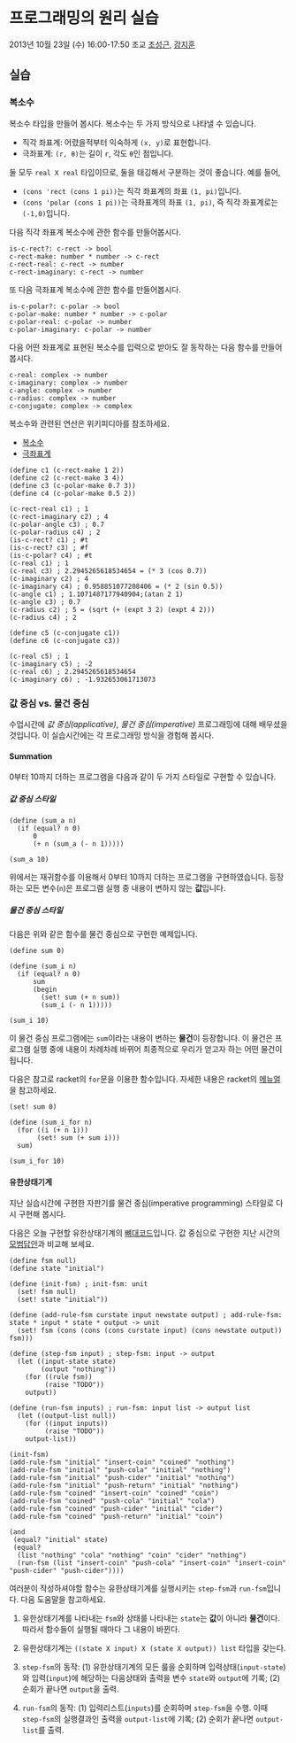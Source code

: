 # 프로그래밍의 원리 실습 #

2013년 10월 23일 (수) 16:00-17:50
조교 [조성근](http://ropas.snu.ac.kr/~skcho), [강지훈](http://ropas.snu.ac.kr/~jhkang)

## 실습 ##

### 복소수 ###

복소수 타입을 만들어 봅시다. 복소수는 두 가지 방식으로 나타낼 수
있습니다.

+ 직각 좌표계: 어렸을적부터 익숙하게 ```(x, y)```로 표현합니다.
+ 극좌표계: ```(r, θ)```는 길이 ```r```, 각도 ```θ```인 점입니다.

둘 모두 ```real X real``` 타입이므로, 둘을 태깅해서 구분하는 것이
좋습니다. 예를 들어,

+ ```(cons 'rect (cons 1 pi))```는 직각 좌표계의 좌표 ```(1,
  pi)```입니다.
+ ```(cons 'polar (cons 1 pi))```는 극좌표계의 좌표 ```(1, pi)```, 즉
  직각 좌표계로는 ```(-1,0)```입니다.

다음 직각 좌표계 복소수에 관한 함수를 만들어봅시다.
```racket
is-c-rect?: c-rect -> bool
c-rect-make: number * number -> c-rect
c-rect-real: c-rect -> number
c-rect-imaginary: c-rect -> number
```

또 다음 극좌표계 복소수에 관한 함수를 만들어봅시다.
```racket
is-c-polar?: c-polar -> bool
c-polar-make: number * number -> c-polar
c-polar-real: c-polar -> number
c-polar-imaginary: c-polar -> number
```

다음 어떤 좌표계로 표현된 복소수를 입력으로 받아도 잘 동작하는 다음
함수를 만들어봅시다.
```racket
c-real: complex -> number
c-imaginary: complex -> number
c-angle: complex -> number
c-radius: complex -> number
c-conjugate: complex -> complex
```

복소수와 관련된 연산은 위키피디아를 참조하세요.

+ [복소수](http://ko.wikipedia.org/wiki/%EB%B3%B5%EC%86%8C%EC%88%98)
+ [극좌표계](http://ko.wikipedia.org/wiki/%EA%B7%B9%EC%A2%8C%ED%91%9C%EA%B3%84)

```racket
(define c1 (c-rect-make 1 2))
(define c2 (c-rect-make 3 4))
(define c3 (c-polar-make 0.7 3))
(define c4 (c-polar-make 0.5 2))

(c-rect-real c1) ; 1
(c-rect-imaginary c2) ; 4
(c-polar-angle c3) ; 0.7
(c-polar-radius c4) ; 2
(is-c-rect? c1) ; #t
(is-c-rect? c3) ; #f
(is-c-polar? c4) ; #t
(c-real c1) ; 1
(c-real c3) ; 2.2945265618534654 = (* 3 (cos 0.7))
(c-imaginary c2) ; 4
(c-imaginary c4) ; 0.958851077208406 = (* 2 (sin 0.5))
(c-angle c1) ; 1.1071487177940904;(atan 2 1)
(c-angle c3) ; 0.7
(c-radius c2) ; 5 = (sqrt (+ (expt 3 2) (expt 4 2)))
(c-radius c4) ; 2

(define c5 (c-conjugate c1))
(define c6 (c-conjugate c3))

(c-real c5) ; 1
(c-imaginary c5) ; -2
(c-real c6) ; 2.2945265618534654
(c-imaginary c6) ; -1.932653061713073
```

### 값 중심 vs. 물건 중심 ###

수업시간에 *값 중심(applicative)*, *물건 중심(imperative)* 프로그래밍에
대해 배우셨을 것입니다.  이 실습시간에는 각 프로그래밍 방식을 경험해
봅시다.

#### Summation ####

0부터 10까지 더하는 프로그램을 다음과 같이 두 가지 스타일로 구현할 수
있습니다.

##### 값 중심 스타일

```racket
(define (sum_a n)
  (if (equal? n 0)
      0
      (+ n (sum_a (- n 1)))))

(sum_a 10)
```

위에서는 재귀함수를 이용해서 0부터 10까지 더하는 프로그램을
구현하였습니다.  등장하는 모든 변수(`n`)은 프로그램 실행 중 내용이
변하지 않는 **값**입니다.  

##### 물건 중심 스타일

다음은 위와 같은 함수를 물건 중심으로 구현한 예제입니다.

```racket
(define sum 0)

(define (sum_i n)
  (if (equal? n 0)
      sum
      (begin 
        (set! sum (+ n sum))
        (sum_i (- n 1)))))

(sum_i 10)
```

이 물건 중심 프로그램에는 `sum`이라는 내용이 변하는 **물건**이
등장합니다.  이 물건은 프로그램 실행 중에 내용이 차례차례 바뀌어
최종적으로 우리가 얻고자 하는 어떤 물건이 됩니다.

다음은 참고로 racket의 `for`문을 이용한 함수입니다.  자세한 내용은
racket의 [메뉴얼](http://docs.racket-lang.org/reference/for.html)을
참고하세요.

```racket
(set! sum 0)

(define (sum_i_for n)
  (for ((i (+ n 1)))
       (set! sum (+ sum i)))
  sum)

(sum_i_for 10)
```

#### 유한상태기계 ####

지난 실습시간에 구현한 자판기를 물건 중심(imperative programming)
스타일로 다시 구현해 봅시다.

다음은 오늘 구현할 유한상태기계의
[뼈대코드](https://github.com/lunaticas/pp-material/blob/master/20131023/fsm_imp.rkt)입니다.
값 중심으로 구현한 지난 시간의
[모범답안](https://github.com/lunaticas/pp-material/blob/master/20131023/fsm.rkt)과
비교해 보세요.

```racket
(define fsm null)
(define state "initial")

(define (init-fsm) ; init-fsm: unit
  (set! fsm null)
  (set! state "initial"))

(define (add-rule-fsm curstate input newstate output) ; add-rule-fsm: state * input * state * output -> unit
  (set! fsm (cons (cons (cons curstate input) (cons newstate output)) fsm)))

(define (step-fsm input) ; step-fsm: input -> output
  (let ((input-state state)
        (output "nothing"))
    (for ((rule fsm))
         (raise "TODO"))
    output))

(define (run-fsm inputs) ; run-fsm: input list -> output list
  (let ((output-list null))
    (for ((input inputs))
         (raise "TODO"))
    output-list))

(init-fsm)
(add-rule-fsm "initial" "insert-coin" "coined" "nothing")
(add-rule-fsm "initial" "push-cola" "initial" "nothing")
(add-rule-fsm "initial" "push-cider" "initial" "nothing")
(add-rule-fsm "initial" "push-return" "initial" "nothing")
(add-rule-fsm "coined" "insert-coin" "coined" "coin")
(add-rule-fsm "coined" "push-cola" "initial" "cola")
(add-rule-fsm "coined" "push-cider" "initial" "cider")
(add-rule-fsm "coined" "push-return" "initial" "coin")

(and
 (equal? "initial" state)
 (equal?
  (list "nothing" "cola" "nothing" "coin" "cider" "nothing")
  (run-fsm (list "insert-coin" "push-cola" "insert-coin" "insert-coin" "push-cider" "push-cider"))))
```

여러분이 작성하셔야할 함수는 유한상태기계를 실행시키는 `step-fsm`과
`run-fsm`입니다.  다음 도움말을 참고하세요.

1. 유한상태기계를 나타내는 `fsm`와 상태를 나타내는 `state`는 **값**이
아니라 **물건**이다.  따라서 함수들이 실행될 때마다 그 내용이 바뀐다.

2. 유한상태기계는 `((state X input) X (state X output)) list` 타입을
갖는다.

3. `step-fsm`의 동작: (1) 유한상태기계의 모든 룰을 순회하며
입력상태(`input-state`)와 입력(`input`)에 해당하는 다음상태와 출력을
변수 `state`와 `output`에 기록; (2) 순회가 끝나면 `output`을 출력.

4. `run-fsm`의 동작: (1) 입력리스트(`inputs`)를 순회하며 `step-fsm`을
수행.  이때 `step-fsm`의 실행결과인 출력을 `output-list`에 기록; (2)
순회가 끝나면 `output-list`를 출력.
